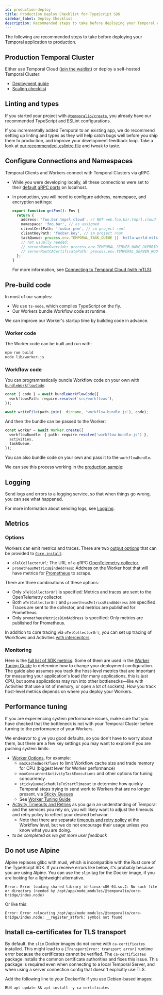```yaml
---
id: production-deploy
title: Production Deploy Checklist for TypeScript SDK
sidebar_label: Deploy Checklist
description: Recommended steps to take before deploying your Temporal app to production.
---
```


The following are recommended steps to take before deploying your Temporal application to production.

## Production Temporal Cluster

Either use Temporal Cloud ([join the waitlist](https://us17.list-manage.com/survey?u=2334a0f23e55fd1840613755d&id=f1895b6f4a)) or deploy a self-hosted Temporal Cluster:

- [Deployment guide](/docs/server/production-deployment/)
- [Scaling checklist](/docs/server/production-deployment#checklist-for-scaling-temporal)

## Linting and types

If you started your project with [`@temporalio/create`](/docs/typescript/package-initializer), you already have our recommended TypeScript and ESLint configurations.

If you incrementally added Temporal to an existing app, we do recommend setting up linting and types as they will help catch bugs well before you ship them to production, and improve your development feedback loop.
Take a look at [our recommended .eslintrc file](https://github.com/temporalio/samples-typescript/blob/main/.shared/.eslintrc.js) and tweak to taste.

## Configure Connections and Namespaces

Temporal Clients and Workers connect with Temporal Clusters via gRPC.

- While you were developing locally, all these connections were set to their [default gRPC ports](/docs/concepts/what-is-a-temporal-cluster) on localhost.
- In production, you will need to configure address, namespace, and encryption settings:

  ```ts
  export function getEnv(): Env {
    return {
      address: 'foo.bar.tmprl.cloud', // NOT web.foo.bar.tmprl.cloud
      namespace: 'foo.bar', // as assigned
      clientCertPath: 'foobar.pem', // in project root
      clientKeyPath: 'foobar.key', // in project root
      taskQueue: process.env.TEMPORAL_TASK_QUEUE || 'hello-world-mtls', // just to ensure task queue is same on client and worker, totally optional
      // not usually needed:
      // serverNameOverride: process.env.TEMPORAL_SERVER_NAME_OVERRIDE,
      // serverRootCACertificatePath: process.env.TEMPORAL_SERVER_ROOT_CA_CERT_PATH,
    };
  }
  ```

  For more information, see [Connecting to Temporal Cloud (with mTLS)](/docs/typescript/security#local-mtls-sample-tutorial).

## Pre-build code

In most of our samples:

- We use `ts-node`, which compiles TypeScript on the fly.
- Our Workers bundle Workflow code at runtime.

We can improve our Worker's startup time by building code in advance.

### Worker code

The Worker code can be built and run with:

```sh
npm run build
node lib/worker.js
```

### Workflow code

You can programmatically bundle Workflow code on your own with [`bundleWorkflowCode`](/docs/typescript/workers#prebuilt-workflow-bundles):

```ts
const { code } = await bundleWorkflowCode({
  workflowsPath: require.resolve('src/workflows'),
});

await writeFile(path.join(__dirname, 'workflow-bundle.js'), code);
```

And then the bundle can be passed to the Worker:

```ts
const worker = await Worker.create({
  workflowBundle: { path: require.resolve('workflow-bundle.js') },
  activities,
  taskQueue,
});
```

You can also bundle code on your own and pass it to the `workflowBundle`.

We can see this process working in the [production sample](https://github.com/temporalio/samples-typescript/tree/main/production):

<!--SNIPSTART typescript-production-worker-->
<!--SNIPEND-->

## Logging

Send logs and errors to a logging service, so that when things go wrong, you can see what happened.

For more information about sending logs, see [Logging](/docs/typescript/logging).

## Metrics

### Options

Workers can emit metrics and traces. There are two [output options](https://github.com/temporalio/sdk-typescript/blob/9dd17554f3fa514f501d906da26cf710020bf34d/packages/core-bridge/index.d.ts#L74-L98) that can be provided to [`Core.install`](https://typescript.temporal.io/api/classes/worker.core/#install):

- `oTelCollectorUrl`: The URL of a gRPC [OpenTelemetry collector](https://opentelemetry.io/docs/collector/).
- `prometheusMetricsBindAddress`: Address on the Worker host that will have metrics for [Prometheus](https://prometheus.io/) to scrape.

There are three combinations of these options:

- Only `oTelCollectorUrl` is specified: Metrics and traces are sent to the OpenTelemetry collector.
- Both `oTelCollectorUrl` and `prometheusMetricsBindAddress` are specified: Traces are sent to the collector, and metrics are published for Prometheus.
- Only `prometheusMetricsBindAddress` is specified: Only metrics are published for Prometheus.

In addition to core tracing via `oTelCollectorUrl`, you can set up tracing of Workflows and Activities [with interceptors](/docs/typescript/logging#opentelemetry-tracing).

### Monitoring

Here is the [full list of SDK metrics](/docs/reference/sdk-metrics/). Some of them are used in the [Worker Tuning Guide](/docs/operation/how-to-tune-workers) to determine how to change your deployment configuration. The guide also assumes you track the host-level metrics that are important for measuring your application's load (for many applications, this is just CPU, but some applications may run into other bottlenecks—like with Activities that use a lot of memory, or open a lot of sockets). How you track host-level metrics depends on where you deploy your Workers.

## Performance tuning

If you are experiencing system performance issues, make sure that you have checked that the bottleneck is not with your Temporal Cluster before turning to the performance of your Workers.

We endeavor to give you good defaults, so you don't have to worry about them, but there are a few key settings you may want to explore if you are pushing system limits:

- [Worker Options](https://typescript.temporal.io/api/interfaces/worker.workeroptions/#maxcachedworkflows), for example:
  - `maxCachedWorkflows` to limit Workflow cache size and trade memory for CPU (biggest lever for Worker performance)
  - `maxConcurrentActivityTaskExecutions` and other options for tuning concurrency
  - `stickyQueueScheduleToStartTimeout` to determine how quickly Temporal stops trying to send work to Workers that are no longer present, via [Sticky Queues](/docs/concepts/what-is-a-sticky-execution)
  - See [Worker Tuning Guide](/docs/operation/how-to-tune-workers)
- [Activity Timeouts and Retries](/docs/typescript/activities#activity-timeouts) as you gain an understanding of Temporal and the services you rely on, you will likely want to adjust the timeouts and retry policy to reflect your desired behavior.
  - Note that there are separate [timeouts and retry policy](https://typescript.temporal.io/api/interfaces/client.workflowoptions/#workflowruntimeout) at the Workflow level, but we do not encourage their usage unless you know what you are doing.
- _to be completed as we get more user feedback_

## Do not use Alpine

Alpine replaces glibc with musl, which is incompatible with the Rust core of the TypeScript SDK.
If you receive errors like below, it's probably because you are using Alpine.
You can use the `slim` tag for the Docker image, if you are looking for a lightweight alternative.

```
Error: Error loading shared library ld-linux-x86-64.so.2: No such file or directory (needed by /opt/app/node_modules/@temporalio/core-bridge/index.node)
```

Or like this:

```
Error: Error relocating /opt/app/node_modules/@temporalio/core-bridge/index.node: __register_atfork: symbol not found
```

## Install ca-certificates for TLS transport

By default, the `slim` Docker images do not come with `ca-certificates` installed.
This might lead to a `[TransportError: transport error]` runtime error because the certificates cannot be verified.
The `ca-certificates` package installs the common certificate authorities and fixes this issue.
This package is required even when connecting to a local Temporal Server, and when using a server connection config that doesn't explicitly use TLS.

Add the following line to your Dockerfile if you use Debian-based images:

```
RUN apt update && apt install -y ca-certificates
```
